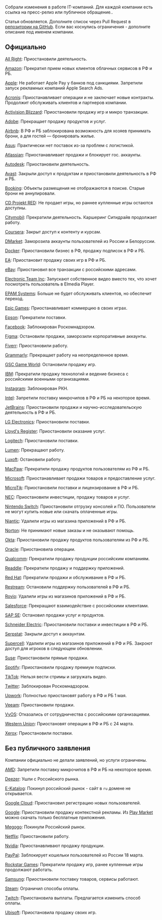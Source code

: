 Собрали изменения в работе IT-компаний. Для каждой компании есть ссылка на пресс-релиз или публичное обращение..

Статья обновляется. Дополните список через Pull Request в [репозитории на GitHub](https://github.com/sparrowcode/Articles/blob/main/ru/articles/sanctions-it-companies.md). Если вас коснулись ограничения - дополните описание под именем компании.

## Официально

[All Right](https://allright.com/ru/bye): Приостановили деятельность.

[Amazon](https://www.aboutamazon.com/news/community/amazons-assistance-in-ukraine): Прекратил прием новых клиентов облачных сервисов в РФ и РБ.

[Apple](https://www.buzzfeednews.com/article/sarahemerson/apple-responds-ukraine-russia-rt-sputnik-maps/): Не работает Apple Pay у банков под санкциями. Запретили запуск рекламных компаний Apple Search Ads.

[Acronis](https://www.acronis.com/en-us/blog/posts/acronis-suspends-all-operations-in-russia/): Приостанавливает операции и не заключает новые контракты. Продолжит обслуживать клиентов и партнеров компании.

[Activision Blizzard](https://www.activisionblizzard.com/newsroom/2022/03/supporting-the-ukrainian-people): Приостановили продажу игр и микро транзакции.

[Adobe](https://blog.adobe.com/en/publish/2022/03/04/adobe-stops-all-new-sales-in-russia): Прекращает продажу продуктов и услуг. 

[Airbnb](https://news.airbnb.com/airbnbs-actions-in-response-to-the-ukraine-crisis/): В РФ и РБ заблокирована возможность для хозяев принимать брони, а для гостей — бронировать жилье. 

[Asus](https://twitter.com/ASUS/status/1503320037708689410?t=sN0zcxqyySmoV9OG4BujtQ&s=19): Практически нет поставок из-за проблем с логистикой.

[Atlassian](https://www.atlassian.com/blog/announcements/atlassian-stands-with-ukraine): Приостанавливает продажи и блокирует гос. аккаунты. 

[Autodesk](https://adsknews.autodesk.com/views/crisis-in-ukraine): Приостановили деятельность.

[Avast](https://blog.avast.com/avast-response-to-war-in-ukraine): Закрыли доступ к продуктам и приостановили деятельность в РФ и РБ.

[Booking](https://www.linkedin.com/posts/glennfogel_update-march-4-with-each-passing-day-as-activity-6904768188073275392-st4W/): Объекты размещения не отображаются в поиске. Старые брони не аннулировали.

[CD Projekt RED](https://en.cdprojektred.com/news/important-update-2/): Не продает игры, но раннее купленные игры остаются доступны.

[Citymobil](https://tass.ru/ekonomika/14045749): Прекратили деятельность. Каршеринг Ситидрайв продолжает работу.

[Coursera](https://blog.coursera.org/coursera-response-to-the-humanitarian-crisis-in-ukraine?utm_source=tw&utm_medium=social&utm_campaign=blog_courseraresponsetothehumanitariancrisisinukraine_03042022): Закрыт доступ к контенту и курсам. 

[DMarket](https://twitter.com/dmarket/status/1497952451726565383): Заморозила аккаунты пользователей из России и Белоруссии. 

[Docker](https://www.docker.com/blog/dockers-response-to-the-invasion-of-ukraine/): Приостановили бизнес в РФ, продажу подписок в РФ и РБ.

[EA](https://www.ea.com/news/update-on-electronic-arts-titles-in-russia-and-belarus): Приостановит продажу своих игр в РФ и РБ.

[eBay](https://export.ebay.com/ru/seller-updates/ebay-news/seller-performance-protection2022/): Приостановил все транзакции с российскими адресами.

[Electronic Team Inc](https://www.electronic.us/blog/war-in-ukraine/): Запускают собственное видео вместо тех, что хочет посмотреть пользователь в Elmedia Player.

[EPAM Systems](https://www.epam.com/about/newsroom/press-releases/2022/epam-provides-update-on-ukraine): Больше не будет обслуживать клиентов, но обеспечит переход. 

[Epic Games](https://twitter.com/EpicNewsroom/status/1500236775448588295): Приостанавливает коммерцию в своих играх.

[Epson](https://global.epson.com/newsroom/2022/news_20220309.html): Прекратили поставки.

[Facebook](https://rkn.gov.ru/news/rsoc/news74156.htm): Заблокирован Роскомнадзором.

[Figma](https://www.figma.com/blog/our-response-to-ukraine/): Остановили продажи, заморозили корпоративные аккаунты.

[Fiverr](https://blog.fiverr.com/post/fiverr-suspends-business-in-russia): Приостановили работу. 

[Grammarly](https://www.grammarly.com/stand-with-ukraine/): Прекращает работу на неопределенное время. 

[GSC Game World](https://vk.com/gscgameworld?w=wall-172971040_54303): Остановили продажу игр.

[IBM](https://newsroom.ibm.com/War-in-Ukraine-Supporting-IBMers/): Прекратили продажу технологий и ведение бизнеса с российскими военными организациями. 

[Instagram](https://rkn.gov.ru/news/rsoc/news74176.htm): Заблокирован РКН.

[Intel](https://twitter.com/intelnews/status/1499531394871083015): Запретили поставку микрочипов в РФ и РБ на некоторое время.

[JetBrains](https://blog.jetbrains.com/blog/2022/03/11/jetbrains-statement-on-ukraine/): Приостановили продажи и научно-исследовательскую деятельность в РФ и РБ.

[LG Electronics](https://www.lgnewsroom.com/2022/03/lg-suspends-shipments-to-russia/): Приостановили поставки.

[Lloyd's Register](https://www.lr.org/en/latest-news/lr-withdraws-services-to-russia/): Приостановили оказание услуг.

[Logitech](https://blog.logitech.com/2022/03/07/ukraine/): Приостановили поставки.

[Lumen](https://news.lumen.com/RussiaUkraine): Прекращают работу.

[Luxoft](https://www.luxoft.com/pr/we-stand-united-with-ukraine/): Остановили работу.

[MacPaw](https://twitter.com/MacPaw/status/1500064795579588609): Прекратили продажу продуктов пользователям из РФ и РБ.

[Microsoft](ttps://blogs.microsoft.com/on-the-issues/2022/03/04/microsoft-suspends-russia-sales-ukraine-conflict/): Приостанавливает продажи товаров и предоставление услуг. 

[MicroTik](https://twitter.com/mikrotik_com/status/1500806788727386114): Приостановили поставки и лицензирование в РФ и РБ.

[NEC](https://www.nec.com/en/press/202203/global_20220322_03.html): Приостановили инвестиции, продажу товаров и услуг.

[Nintendo Switch](https://www.nintendo.ru/-/-Nintendo--11593.html): Приостановили отгрузку консолей и ПО. Пользователи не могут купить новые или скачать оплаченные игры.

[Niantic](https://twitter.com/NianticLabs/status/1502120716665118725): Удалили игры из магазина приложений в РФ и РБ.

[Norton](https://support.norton.com/sp/ru/ru/home/current/info?inid=support-nav_support-homepage): Не принимают новые заказы и не оказывают помощь.

[Okta](https://www.okta.com/blog/2022/03/okta-stands-with-ukraine/): Приостановили продажу продуктов пользователям из РФ и РБ.

[Oracle](https://twitter.com/Oracle/status/1499058658583490568): Приостановила операции.

[Qualcomm](https://twitter.com/Qualcomm/status/1504137445771661313): Прекратили продажу продукции российским компаниям.

[Readdle](https://readdle.com/ru/no-service-russia): Прекратили продажу и поддержку приложений.

[Red Hat](https://www.redhat.com/en/blog/red-hats-response-war-ukraine): Прекратили продажи и обслуживание в РФ и РБ.

[Restream](https://restream.io/stop-war): Остановили поддержку пользователей в РФ и РБ.

[Rovio](https://www.rovio.com/articles/rovio-removes-its-games-from-app-stores-in-russia-and-belarus/): Удалили игры из магазинов приложений в РФ и РБ.

[Salesforce](https://www.salesforce.com/news/stories/standing-with-ukraine/): Прекращают взаимодействие с российскими клиентами.

[SAP SE](https://news.sap.com/2022/03/standing-in-solidarity/): Остановил продажи услуг и продуктов.

[Schneider Electric](https://www.se.com/ww/en/about-us/newsroom/news/press-releases/an-update-on-ukraine-russia-and-belarus-623333c931dba0100d4f745f): Приостановили поставки и инвестиции в РФ и РБ.

[Serpstat](https://serpstat.com/rf_ban/): Закрыли доступ к аккаунтам.

[Supercell](https://twitter.com/supercell/status/1501533775410470912): Удалили игры из магазинов приложений в РФ и РБ. Закроют доступ для игроков в следующем обновлении.

[Suse](https://www.suse.com/c/standing-with-ukraine/): Приостановили прямые продажи.

[Spotify](https://support.spotify.com/ru-ru/contact-spotify-support/?nosignup=true): Приостановили продажу премиум подписки.

[TikTok](https://twitter.com/TikTokComms/status/1500535437861048320): Нельзя вести стримы и загружать видео.

[Twitter](https://vc.ru/social/375177-roskomnadzor-zablokiroval-twitter-v-rossii): Заблокирован Роскомнадзором.

[Upwork](https://twitter.com/Upwork/status/1500837282210672640): Полностью приостановят работу в РФ и РБ 1 мая.

[Veeam](https://www.veeam.com/blog/142834.html): Приостановили продажи.

[VyOS](https://blog.vyos.io/global-security-issue-with-russian-federation-invasion-into-ukraine): Отказались от сотрудничества с российскими организациями.

[Western Union](https://ir.westernunion.com/news/archived-press-releases/press-release-details/2022/Western-Union-Suspends-Operations-in-Russia-and-Belarus/default.aspx): Приостановят операции в РФ и РБ с 24 марта.

[Xerox](https://www.news.xerox.com/news/xerox-releases-statement-on-conflict-in-ukraine): Приостановили поставки.

## Без публичного заявления

Компании официально не делали заявлений, но услуги ограничены.

[AMD](https://videocardz.com/newz/intel-and-amd-officially-confirm-all-shipments-to-russia-and-belarus-have-been-suspended/): Запретили поставку микрочипов в РФ и РБ на некоторое время.  

[Deezer](https://www.newsler.ru/society/2022/03/05/deezer-uhodit-iz-rossii): Ушли с Российского рынка. 

[E-Katalog](https://vc.ru/u/1011282-nikita/375139-ne-zhdite-vyplat-ot-e-katalog): Покинул российский рынок - сайт в `ru` домене не открывается.

[Google Cloud](https://www.businessinsider.com/google-cloud-stops-accepting-new-customers-in-russia-2022-3): Приостановил регистрацию новых пользователей.

[Google](https://www.nytimes.com/2022/03/03/technology/google-ads-russia.html): Приостановили продажу контекстной рекламы. Из [Play Market](https://support.google.com/googleplay/android-developer/answer/11950272) можно скачать только бесплатные приложения. 

[Megogo](https://www.vedomosti.ru/media/articles/2022/03/02/911742-megogo-prekraschaet-deyatelnost): Покинули Российский рынок. 

[Netflix](https://variety.com/2022/digital/news/netflix-suspends-service-russia-ukraine-invasion-1235197390/): Приостановили работу. 

[Nvidia](https://in.pcmag.com/graphics-cards/148243/nvidia-to-stop-all-product-sales-to-russia): Приостанавливают продажу продукции. 

[PayPal](https://www.paypal.com/ru/smarthelp/home): Заблокирует кошельки пользователей из России 18 марта. 

[Rockstar Games](https://tass.ru/ekonomika/13976059): Прекратили продажу игр, ранее купленные игры продолжают работать. 

[Samsung](https://www.bloomberg.com/news/articles/2022-03-04/samsung-suspends-shipments-of-phones-chips-to-russia?): Приостановили поставку товаров, сервисы работают.

[Steam](https://dtf.ru/gameindustry/1104642-steam-ogranichil-sposoby-oplaty-dlya-polzovateley-iz-rossii-dostupny-tolko-paypal-i-koshelek-magazina): Ограничил способы оплаты.

[Twitch](https://dtf.ru/gameindustry/1107855-twitch-priostanovila-vyplaty-rossiyskim-strimeram-im-predlagayut-vybrat-drugoy-sposob-oplaty): Приостановила выплаты. Предлагается изменить способ оплаты.

[Ubisoft](https://www.bloomberg.com/news/articles/2022-03-07/ubisoft-stopping-sales-in-russia-following-major-rivals): Приостановила продажу своих игр.
